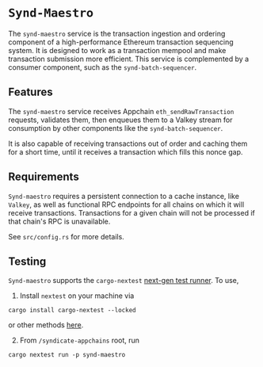 # `Synd-Maestro`

The `synd-maestro` service is the transaction ingestion and ordering component of a high-performance Ethereum transaction sequencing system. It is designed to work as a transaction mempool and make transaction submission more efficient. This service is complemented by a consumer component, such as the `synd-batch-sequencer`.

## Features
The `synd-maestro` service receives Appchain `eth_sendRawTransaction` requests, validates them, then enqueues them to a Valkey stream for consumption by other components like the `synd-batch-sequencer`. 

It is also capable of receiving transactions out of order and caching them for a short time, until it receives a transaction which fills this nonce gap. 

## Requirements
`Synd-maestro` requires a persistent connection to a cache instance, like `Valkey`, as well as functional RPC endpoints for all chains on which it will receive transactions. Transactions for a given chain will not be processed if that chain's RPC is unavailable. 

See `src/config.rs` for more details.

## Testing 
`Synd-maestro` supports the `cargo-nextest` [next-gen test runner](https://nexte.st/). 
To use, 
1. Install `nextest` on your machine via 

`cargo install cargo-nextest --locked` 

or other methods [here](https://nexte.st/docs/installation/).

2. From `/syndicate-appchains` root, run 

`cargo nextest run -p synd-maestro`
